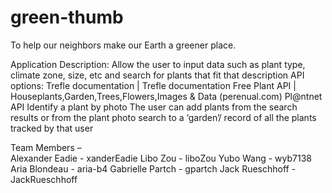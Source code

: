 # green-thumb
To help our neighbors make our Earth a greener place. 

Application Description:
  Allow the user to input data such as plant type, climate zone, size, etc and search for plants that fit that description 
  API options: 
    Trefle documentation | Trefle documentation 
    Free Plant API | Houseplants,Garden,Trees,Flowers,Images & Data (perenual.com) 
    Pl@ntnet API 
      Identify a plant by photo 
The user can add plants from the search results or from the plant photo search to a ‘garden’/ record of all the plants tracked by that user 

Team Members –  
  Alexander Eadie - xanderEadie 
  Libo Zou - liboZou 
  Yubo Wang - wyb7138 
  Aria Blondeau - aria-b4 
  Gabrielle Partch - gpartch 
  Jack Rueschhoff - JackRueschhoff 
